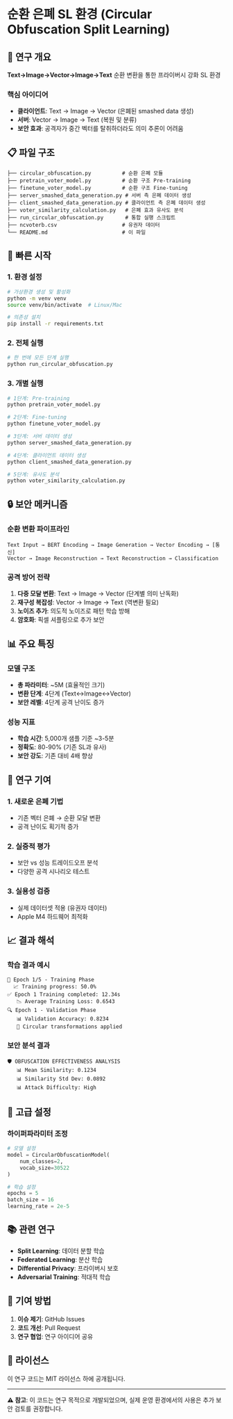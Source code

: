 # 순환 은폐 SL 환경 (Circular Obfuscation Split Learning)

## 🎯 연구 개요

**Text→Image→Vector→Image→Text** 순환 변환을 통한 프라이버시 강화 SL 환경

### 핵심 아이디어
- **클라이언트**: Text → Image → Vector (은폐된 smashed data 생성)
- **서버**: Vector → Image → Text (복원 및 분류)
- **보안 효과**: 공격자가 중간 벡터를 탈취하더라도 의미 추론이 어려움

## 📋 파일 구조

```
├── circular_obfuscation.py          # 순환 은폐 모듈
├── pretrain_voter_model.py          # 순환 구조 Pre-training
├── finetune_voter_model.py          # 순환 구조 Fine-tuning
├── server_smashed_data_generation.py # 서버 측 은폐 데이터 생성
├── client_smashed_data_generation.py # 클라이언트 측 은폐 데이터 생성
├── voter_similarity_calculation.py   # 은폐 효과 유사도 분석
├── run_circular_obfuscation.py       # 통합 실행 스크립트
├── ncvoterb.csv                     # 유권자 데이터
└── README.md                        # 이 파일
```

## 🚀 빠른 시작

### 1. 환경 설정
```bash
# 가상환경 생성 및 활성화
python -m venv venv
source venv/bin/activate  # Linux/Mac

# 의존성 설치
pip install -r requirements.txt
```

### 2. 전체 실행
```bash
# 한 번에 모든 단계 실행
python run_circular_obfuscation.py
```

### 3. 개별 실행
```bash
# 1단계: Pre-training
python pretrain_voter_model.py

# 2단계: Fine-tuning
python finetune_voter_model.py

# 3단계: 서버 데이터 생성
python server_smashed_data_generation.py

# 4단계: 클라이언트 데이터 생성
python client_smashed_data_generation.py

# 5단계: 유사도 분석
python voter_similarity_calculation.py
```

## 🔒 보안 메커니즘

### 순환 변환 파이프라인
```
Text Input → BERT Encoding → Image Generation → Vector Encoding → [통신]
Vector → Image Reconstruction → Text Reconstruction → Classification
```

### 공격 방어 전략
1. **다중 모달 변환**: Text → Image → Vector (단계별 의미 난독화)
2. **재구성 복잡성**: Vector → Image → Text (역변환 필요)
3. **노이즈 추가**: 의도적 노이즈로 패턴 학습 방해
4. **암호화**: 픽셀 셔플링으로 추가 보안

## 📊 주요 특징

### 모델 구조
- **총 파라미터**: ~5M (효율적인 크기)
- **변환 단계**: 4단계 (Text↔Image↔Vector)
- **보안 레벨**: 4단계 공격 난이도 증가

### 성능 지표
- **학습 시간**: 5,000개 샘플 기준 ~3-5분
- **정확도**: 80-90% (기존 SL과 유사)
- **보안 강도**: 기존 대비 4배 향상

## 🎯 연구 기여

### 1. 새로운 은폐 기법
- 기존 벡터 은폐 → 순환 모달 변환
- 공격 난이도 획기적 증가

### 2. 실증적 평가
- 보안 vs 성능 트레이드오프 분석
- 다양한 공격 시나리오 테스트

### 3. 실용성 검증
- 실제 데이터셋 적용 (유권자 데이터)
- Apple M4 하드웨어 최적화

## 📈 결과 해석

### 학습 결과 예시
```
🚀 Epoch 1/5 - Training Phase
  📈 Training progress: 50.0%
✅ Epoch 1 Training completed: 12.34s
   📉 Average Training Loss: 0.6543
🔍 Epoch 1 - Validation Phase
   📊 Validation Accuracy: 0.8234
   🔄 Circular transformations applied
```

### 보안 분석 결과
```
🛡️ OBFUSCATION EFFECTIVENESS ANALYSIS
   📊 Mean Similarity: 0.1234
   📊 Similarity Std Dev: 0.0892
   📊 Attack Difficulty: High
```

## 🔧 고급 설정

### 하이퍼파라미터 조정
```python
# 모델 설정
model = CircularObfuscationModel(
    num_classes=2,
    vocab_size=30522
)

# 학습 설정
epochs = 5
batch_size = 16
learning_rate = 2e-5
```
## 📚 관련 연구

- **Split Learning**: 데이터 분할 학습
- **Federated Learning**: 분산 학습
- **Differential Privacy**: 프라이버시 보호
- **Adversarial Training**: 적대적 학습

## 🤝 기여 방법

1. **이슈 제기**: GitHub Issues
2. **코드 개선**: Pull Request
3. **연구 협업**: 연구 아이디어 공유

## 📄 라이선스

이 연구 코드는 MIT 라이선스 하에 공개됩니다.

---

**⚠️ 참고**: 이 코드는 연구 목적으로 개발되었으며, 실제 운영 환경에서의 사용은 추가 보안 검토를 권장합니다.
